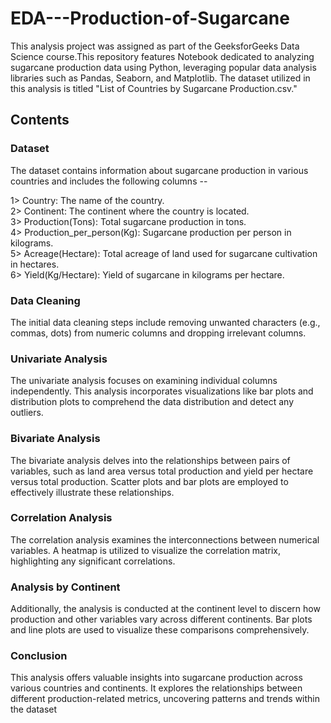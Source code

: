 # EDA---Production-of-Sugarcane

This analysis project was assigned as part of the GeeksforGeeks Data Science course.This repository features Notebook dedicated to analyzing sugarcane production data using Python, leveraging popular data analysis libraries such as Pandas, Seaborn, and Matplotlib. The dataset utilized in this analysis is titled "List of Countries by Sugarcane Production.csv." 

## Contents

### Dataset
The dataset contains information about sugarcane production in various countries and includes the following columns --

1> Country: The name of the country.<br />
2> Continent: The continent where the country is located.<br />
3> Production(Tons): Total sugarcane production in tons.<br />
4> Production_per_person(Kg): Sugarcane production per person in kilograms.<br />
5> Acreage(Hectare): Total acreage of land used for sugarcane cultivation in hectares.<br />
6> Yield(Kg/Hectare): Yield of sugarcane in kilograms per hectare.

### Data Cleaning
The initial data cleaning steps include removing unwanted characters (e.g., commas, dots) from numeric columns and dropping irrelevant columns.

### Univariate Analysis
The univariate analysis focuses on examining individual columns independently. This analysis incorporates visualizations like bar plots and distribution plots to comprehend the data distribution and detect any outliers.

### Bivariate Analysis
The bivariate analysis delves into the relationships between pairs of variables, such as land area versus total production and yield per hectare versus total production. Scatter plots and bar plots are employed to effectively illustrate these relationships.

### Correlation Analysis
The correlation analysis examines the interconnections between numerical variables. A heatmap is utilized to visualize the correlation matrix, highlighting any significant correlations.

### Analysis by Continent
Additionally, the analysis is conducted at the continent level to discern how production and other variables vary across different continents. Bar plots and line plots are used to visualize these comparisons comprehensively.

### Conclusion
This analysis offers valuable insights into sugarcane production across various countries and continents. It explores the relationships between different production-related metrics, uncovering patterns and trends within the dataset
